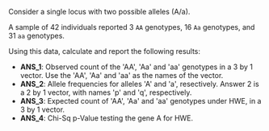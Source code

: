 
Consider a single locus with two possible alleles (A/a).

A sample of 42 individuals reported 3 `AA` genotypes, 16 `Aa` genotypes, and 31 `aa` genotypes.

Using this data, calculate and report the following results:

  - **ANS_1**: Observed count of the 'AA', 'Aa' and 'aa' genotypes in a 3 by 1 vector. Use the 'AA', 'Aa' and 'aa' as the names of the vector. 
  - **ANS_2**: Allele frequencies for alleles 'A' and 'a', resectively. Answer 2 is a 2 by 1 vector, with names 'p' and 'q', respectively.
  - **ANS_3**: Expected count of 'AA', 'Aa' and 'aa' genotypes under HWE, in a 3 by 1 vector.
  - **ANS_4**: Chi-Sq p-Value testing the gene A for HWE.

